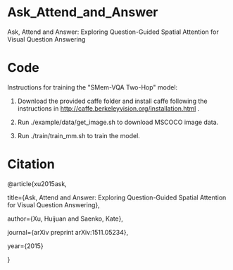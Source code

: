 # Ask_Attend_and_Answer
 
Ask, Attend and Answer: Exploring Question-Guided Spatial Attention for Visual Question Answering


# Code

Instructions for training the "SMem-VQA Two-Hop" model:

1. Download the provided caffe folder and install caffe following the instructions in http://caffe.berkeleyvision.org/installation.html .

2. Run ./example/data/get_image.sh to download MSCOCO image data.

3. Run ./train/train_mm.sh to train the model.


# Citation

@article{xu2015ask,

  title={Ask, Attend and Answer: Exploring Question-Guided Spatial Attention for Visual Question Answering},

  author={Xu, Huijuan and Saenko, Kate},

  journal={arXiv preprint arXiv:1511.05234},

  year={2015}

}
